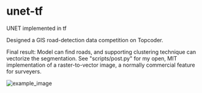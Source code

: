 # unet-tf
UNET implemented in tf

Designed a GIS road-detection data competition on Topcoder.

Final result:
Model can find roads, and supporting clustering technique can vectorize the segmentation.
See "scripts/post.py" for my open, MIT implementation of a raster-to-vector image, a normally commercial feature for surveyers.

![example_image](https://github.com/shadySource/unet-tf/raw/master/example.png "Example Image")

